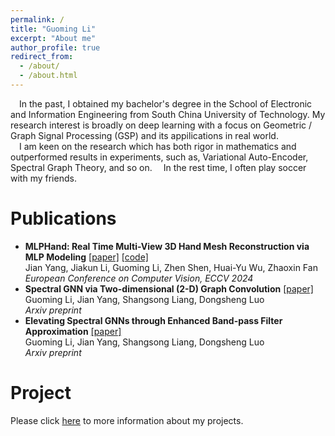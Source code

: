 ```yaml
---
permalink: /
title: "Guoming Li"
excerpt: "About me"
author_profile: true
redirect_from: 
  - /about/
  - /about.html
---
```

&emsp;In the past, I obtained my bachelor's degree in the School of Electronic and Information Engineering from South China University of Technology. My research interest is broadly on deep learning with a focus on Geometric / Graph Signal Processing (GSP) and its appilications in real world.  
&emsp;I am keen on the research which has both rigor in mathematics and outperformed results in experiments, such as, Variational Auto-Encoder, Spectral Graph Theory, and so on. 
&emsp;In the rest time, I often play soccer with my friends. 

Publications
======  
* **MLPHand: Real Time Multi-View 3D Hand Mesh Reconstruction via MLP Modeling** [[paper]](https://arxiv.org/abs/2406.16137) [[code]](https://github.com/jackyyang9/MLPHand)  
Jian Yang, Jiakun Li, Guoming Li, Zhen Shen, Huai-Yu Wu, Zhaoxin Fan  
*European Conference on Computer Vision, ECCV 2024*  
* **Spectral GNN via Two-dimensional (2-D) Graph Convolution** [[paper]](https://arxiv.org/abs/2404.04559)  
Guoming Li, Jian Yang, Shangsong Liang, Dongsheng Luo  
*Arxiv preprint*  
* **Elevating Spectral GNNs through Enhanced Band-pass Filter Approximation** [[paper]](https://arxiv.org/abs/2404.15354)  
Guoming Li, Jian Yang, Shangsong Liang, Dongsheng Luo  
*Arxiv preprint*  

Project
======
Please click [here](https://vasile-paskardlgm.github.io/project/) to more information about my projects.
